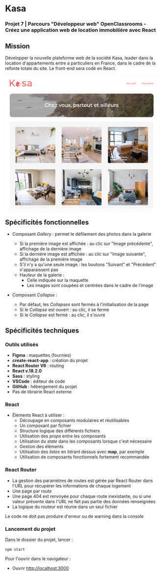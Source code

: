 # Kasa

### Projet 7 | Parcours "Développeur web" OpenClassrooms - Créez une application web de location immobilière avec React

## Mission
Développer la nouvelle plateforme web de la société Kasa, leader dans la location d'appartements entre a particuliers en France, dans le cadre de la refonte totale du site. Le front-end sera codé en React.

![Page d'accueil](Accueil.png)

## Spécificités fonctionnelles

* Composant *Gallery* : permet le défilement des photos dans la galerie
    * Si la première image est affichée : au clic sur "Image précédente", affichage de la dernière image
    * Si la dernière image est affichée : au clic sur "Image suivante", affichage de la première image
    * S'il n'y a qu'une seule image : les boutons "Suivant" et "Précédent" n'apparaissent pas
    * Hauteur de la galerie : 
        * Celle indiquée sur la maquette
        * Les images sont coupées et centrées dans le cadre de l'image

* Composant *Collapse* :
    * Par défaut, les *Collapses* sont fermés à l'initialisation de la page
    * Si le *Collapse* est ouvert : au clic, il se ferme
    * Si le *Collapse* est fermé : au clic, il s'ouvre
    
## Spécificités techniques

### Outils utilisés

* **Figma** : maquettes (fournies)
* **create-react-app** : création du projet
* **React Router V6** : routing
* **React v.18.2.0** 
* **Sass** : styling
* **VSCode** : éditeur de code
* **GitHub** : hébergement du projet
* Pas de librairie React externe

### React

* Éléments React à utiliser :
    * Découpage en composants modulaires et réutilisables
    * Un composant par fichier
    * Structure logique des différents fichiers
    * Utilisation des *props* entre les composants
    * Utilisation du *state* dans les composants lorsque c'est nécessaire
    * Gestion des éléments
    * Utilisation des *listes* en itérant dessus avec **map**, par exemple
    * Utilisation de composants fonctionnels fortement recommandée

### React Router 

* La gestion des paramètres de routes est gérée par React Router dans l'URL pour récupérer les informations de chaque logement
* Une page par route
* Une page 404 est renvoyée pour chaque route inexistante, ou si une valeur présente dans l'URL ne fait pas partie des données renseignées
* La logique du routeur est réunie dans un seul fichier

Le code ne doit pas produire d'erreur ou de warning dans la console

### Lancement du projet

Dans le dossier du projet, lancer :

`npm start`

Pour l'ouvrir dans le navigateur :

* Ouvrir [http://localhost:3000](http://localhost:3000)

